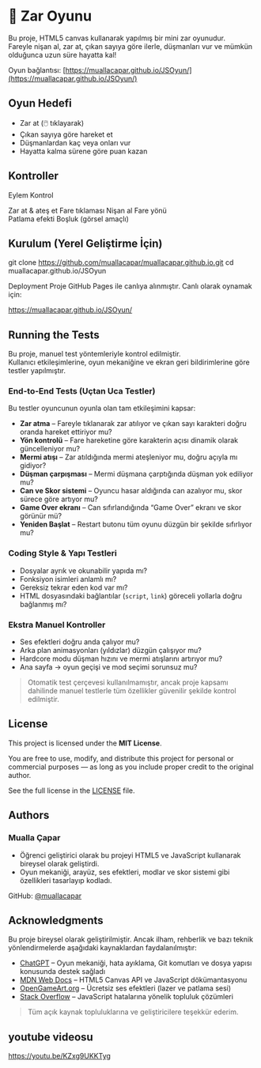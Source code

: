 # 🎲 Zar Oyunu

Bu proje, HTML5 canvas kullanarak yapılmış bir mini zar oyunudur.  
Fareyle nişan al, zar at, çıkan sayıya göre ilerle, düşmanları vur ve mümkün olduğunca uzun süre hayatta kal!

 Oyun bağlantısı: [https://muallacapar.github.io/JSOyun/](https://muallacapar.github.io/JSOyun/)



##  Oyun Hedefi

- Zar at (🖱️ tıklayarak)
- Çıkan sayıya göre hareket et
- Düşmanlardan kaç veya onları vur
- Hayatta kalma sürene göre puan kazan



##  Kontroller

Eylem                      Kontrol       

Zar at & ateş et           Fare tıklaması 
Nişan al                   Fare yönü     
Patlama efekti             Boşluk (görsel amaçlı) 



##  Kurulum (Yerel Geliştirme İçin)


git clone https://github.com/muallacapar/muallacapar.github.io.git
cd muallacapar.github.io/JSOyun

Deployment
Proje GitHub Pages ile canlıya alınmıştır.
Canlı olarak oynamak için:

https://muallacapar.github.io/JSOyun/

## Running the Tests

Bu proje, manuel test yöntemleriyle kontrol edilmiştir.  
Kullanıcı etkileşimlerine, oyun mekaniğine ve ekran geri bildirimlerine göre testler yapılmıştır.

###  End-to-End Tests (Uçtan Uca Testler)

Bu testler oyuncunun oyunla olan tam etkileşimini kapsar:

-  **Zar atma** – Fareyle tıklanarak zar atılıyor ve çıkan sayı karakteri doğru oranda hareket ettiriyor mu?
-  **Yön kontrolü** – Fare hareketine göre karakterin açısı dinamik olarak güncelleniyor mu?
-  **Mermi atışı** – Zar atıldığında mermi ateşleniyor mu, doğru açıyla mı gidiyor?
-  **Düşman çarpışması** – Mermi düşmana çarptığında düşman yok ediliyor mu?
-  **Can ve Skor sistemi** – Oyuncu hasar aldığında can azalıyor mu, skor sürece göre artıyor mu?
-  **Game Over ekranı** – Can sıfırlandığında “Game Over” ekranı ve skor görünür mü?
-  **Yeniden Başlat** – Restart butonu tüm oyunu düzgün bir şekilde sıfırlıyor mu?

###  Coding Style & Yapı Testleri

- Dosyalar ayrık ve okunabilir yapıda mı?
- Fonksiyon isimleri anlamlı mı?
- Gereksiz tekrar eden kod var mı?
- HTML dosyasındaki bağlantılar (`script`, `link`) göreceli yollarla doğru bağlanmış mı?

###  Ekstra Manuel Kontroller

-  Ses efektleri doğru anda çalıyor mu?
-  Arka plan animasyonları (yıldızlar) düzgün çalışıyor mu?
-  Hardcore modu düşman hızını ve mermi atışlarını artırıyor mu?
-  Ana sayfa → oyun geçişi ve mod seçimi sorunsuz mu?

> Otomatik test çerçevesi kullanılmamıştır, ancak proje kapsamı dahilinde manuel testlerle tüm özellikler güvenilir şekilde kontrol edilmiştir.

##  License

This project is licensed under the **MIT License**.

You are free to use, modify, and distribute this project for personal or commercial purposes — as long as you include proper credit to the original author.

See the full license in the [LICENSE](LICENSE) file.

##  Authors

### Mualla Çapar

-  Öğrenci geliştirici olarak bu projeyi HTML5 ve JavaScript kullanarak bireysel olarak geliştirdi.  
-  Oyun mekaniği, arayüz, ses efektleri, modlar ve skor sistemi gibi özellikleri tasarlayıp kodladı.  

 GitHub: [@muallacapar](https://github.com/muallacapar)  

##  Acknowledgments

Bu proje bireysel olarak geliştirilmiştir. Ancak ilham, rehberlik ve bazı teknik yönlendirmelerde aşağıdaki kaynaklardan faydalanılmıştır:

- [ChatGPT](https://chat.openai.com) – Oyun mekaniği, hata ayıklama, Git komutları ve dosya yapısı konusunda destek sağladı  
- [MDN Web Docs](https://developer.mozilla.org/) – HTML5 Canvas API ve JavaScript dökümantasyonu  
- [OpenGameArt.org](https://opengameart.org/) – Ücretsiz ses efektleri (lazer ve patlama sesi)  
- [Stack Overflow](https://stackoverflow.com/) – JavaScript hatalarına yönelik topluluk çözümleri  

> Tüm açık kaynak topluluklarına ve geliştiricilere teşekkür ederim.

## youtube videosu
https://youtu.be/KZxg9UKKTyg
